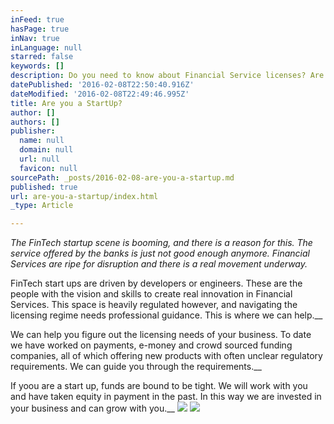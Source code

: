 ```yaml
---
inFeed: true
hasPage: true
inNav: true
inLanguage: null
starred: false
keywords: []
description: Do you need to know about Financial Service licenses? Are funds tight? We can help...
datePublished: '2016-02-08T22:50:40.916Z'
dateModified: '2016-02-08T22:49:46.995Z'
title: Are you a StartUp?
author: []
authors: []
publisher:
  name: null
  domain: null
  url: null
  favicon: null
sourcePath: _posts/2016-02-08-are-you-a-startup.md
published: true
url: are-you-a-startup/index.html
_type: Article

---
```

_The FinTech startup scene is booming, and there is 
a reason for this. The service offered by the banks is just not good enough 
anymore. Financial Services are ripe for disruption and there is a real movement 
underway._

FinTech start ups are driven by developers or engineers. These 
are the people with the vision and skills to create real innovation in Financial 
Services. This space is heavily regulated however, and navigating the licensing 
regime needs professional guidance. This is where we can help.__

We can help you 
figure out the licensing needs of your business. To date we have worked on 
payments, e-money and crowd sourced funding companies, all of which 
offering new products with often unclear regulatory requirements. We can guide 
you through the requirements.__

If yoou are a start up, funds are bound to 
be tight. We will work with you and have taken equity in payment in the past. In 
this way we are invested in your business and can grow with you.__
![](https://the-grid-user-content.s3-us-west-2.amazonaws.com/75a476ba-c2c3-4e22-aa89-b24043e2f1e8.jpg)
![](https://the-grid-user-content.s3-us-west-2.amazonaws.com/8841048a-8110-4bef-aaba-cf7c682f2e78.png)